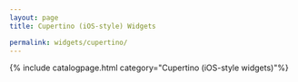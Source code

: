 ```yaml
---
layout: page
title: Cupertino (iOS-style) Widgets

permalink: widgets/cupertino/
---
```

{% include catalogpage.html category="Cupertino (iOS-style widgets)"%}  
